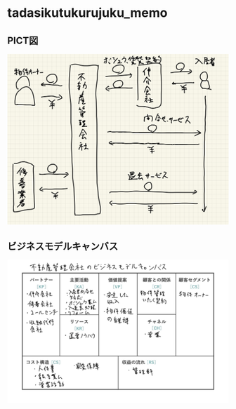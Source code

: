 # tadasikutukurujuku_memo


## PICT図
![pict図](pict-8.jpg)

## ビジネスモデルキャンバス
![ビジネスモデルキャンバス](bmc.jpg)
